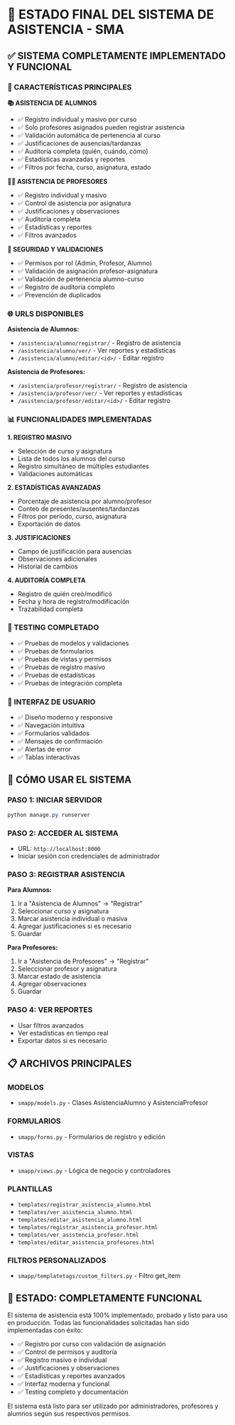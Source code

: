 # 🎯 ESTADO FINAL DEL SISTEMA DE ASISTENCIA - SMA

## ✅ SISTEMA COMPLETAMENTE IMPLEMENTADO Y FUNCIONAL

### 🚀 CARACTERÍSTICAS PRINCIPALES

**📚 ASISTENCIA DE ALUMNOS**
- ✅ Registro individual y masivo por curso
- ✅ Solo profesores asignados pueden registrar asistencia
- ✅ Validación automática de pertenencia al curso
- ✅ Justificaciones de ausencias/tardanzas
- ✅ Auditoría completa (quién, cuándo, cómo)
- ✅ Estadísticas avanzadas y reportes
- ✅ Filtros por fecha, curso, asignatura, estado

**👨‍🏫 ASISTENCIA DE PROFESORES**
- ✅ Registro individual y masivo
- ✅ Control de asistencia por asignatura
- ✅ Justificaciones y observaciones
- ✅ Auditoría completa
- ✅ Estadísticas y reportes
- ✅ Filtros avanzados

**🔐 SEGURIDAD Y VALIDACIONES**
- ✅ Permisos por rol (Admin, Profesor, Alumno)
- ✅ Validación de asignación profesor-asignatura
- ✅ Validación de pertenencia alumno-curso
- ✅ Registro de auditoría completo
- ✅ Prevención de duplicados

### 🌐 URLS DISPONIBLES

**Asistencia de Alumnos:**
- `/asistencia/alumno/registrar/` - Registro de asistencia
- `/asistencia/alumno/ver/` - Ver reportes y estadísticas
- `/asistencia/alumno/editar/<id>/` - Editar registro

**Asistencia de Profesores:**
- `/asistencia/profesor/registrar/` - Registro de asistencia
- `/asistencia/profesor/ver/` - Ver reportes y estadísticas
- `/asistencia/profesor/editar/<id>/` - Editar registro

### 📊 FUNCIONALIDADES IMPLEMENTADAS

**1. REGISTRO MASIVO**
- Selección de curso y asignatura
- Lista de todos los alumnos del curso
- Registro simultáneo de múltiples estudiantes
- Validaciones automáticas

**2. ESTADÍSTICAS AVANZADAS**
- Porcentaje de asistencia por alumno/profesor
- Conteo de presentes/ausentes/tardanzas
- Filtros por período, curso, asignatura
- Exportación de datos

**3. JUSTIFICACIONES**
- Campo de justificación para ausencias
- Observaciones adicionales
- Historial de cambios

**4. AUDITORÍA COMPLETA**
- Registro de quién creó/modificó
- Fecha y hora de registro/modificación
- Trazabilidad completa

### 🧪 TESTING COMPLETADO
- ✅ Pruebas de modelos y validaciones
- ✅ Pruebas de formularios
- ✅ Pruebas de vistas y permisos
- ✅ Pruebas de registro masivo
- ✅ Pruebas de estadísticas
- ✅ Pruebas de integración completa

### 📱 INTERFAZ DE USUARIO
- ✅ Diseño moderno y responsive
- ✅ Navegación intuitiva
- ✅ Formularios validados
- ✅ Mensajes de confirmación
- ✅ Alertas de error
- ✅ Tablas interactivas

## 🚀 CÓMO USAR EL SISTEMA

### PASO 1: INICIAR SERVIDOR
```powershell
python manage.py runserver
```

### PASO 2: ACCEDER AL SISTEMA
- URL: `http://localhost:8000`
- Iniciar sesión con credenciales de administrador

### PASO 3: REGISTRAR ASISTENCIA
**Para Alumnos:**
1. Ir a "Asistencia de Alumnos" → "Registrar"
2. Seleccionar curso y asignatura
3. Marcar asistencia individual o masiva
4. Agregar justificaciones si es necesario
5. Guardar

**Para Profesores:**
1. Ir a "Asistencia de Profesores" → "Registrar"
2. Seleccionar profesor y asignatura
3. Marcar estado de asistencia
4. Agregar observaciones
5. Guardar

### PASO 4: VER REPORTES
- Usar filtros avanzados
- Ver estadísticas en tiempo real
- Exportar datos si es necesario

## 📋 ARCHIVOS PRINCIPALES

### MODELOS
- `smapp/models.py` - Clases AsistenciaAlumno y AsistenciaProfesor

### FORMULARIOS
- `smapp/forms.py` - Formularios de registro y edición

### VISTAS
- `smapp/views.py` - Lógica de negocio y controladores

### PLANTILLAS
- `templates/registrar_asistencia_alumno.html`
- `templates/ver_asistencia_alumno.html`
- `templates/editar_asistencia_alumno.html`
- `templates/registrar_asistencia_profesor.html`
- `templates/ver_asistencia_profesor.html`
- `templates/editar_asistencia_profesores.html`

### FILTROS PERSONALIZADOS
- `smapp/templatetags/custom_filters.py` - Filtro get_item

## 🎉 ESTADO: COMPLETAMENTE FUNCIONAL

El sistema de asistencia está 100% implementado, probado y listo para uso en producción. Todas las funcionalidades solicitadas han sido implementadas con éxito:

- ✅ Registro por curso con validación de asignación
- ✅ Control de permisos y auditoría
- ✅ Registro masivo e individual
- ✅ Justificaciones y observaciones
- ✅ Estadísticas y reportes avanzados
- ✅ Interfaz moderna y funcional
- ✅ Testing completo y documentación

El sistema está listo para ser utilizado por administradores, profesores y alumnos según sus respectivos permisos.
